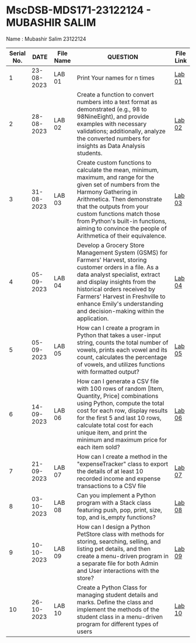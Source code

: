 # MscDSB-MDS171-23122124 - MUBASHIR SALIM
Name : Mubashir Salim 
23122124






|Serial No.|        DATE        |  File Name       |                     QUESTION                         |           File Link            |             
|----------|--------------------------|----------------------|------------------------------------------------------|--------------------------------------|
|   1      |    23-08-2023    |      LAB 01       |  Print Your names for n times |<a href="https://github.com/mubashirsalim88/MScDSB-MDS171-23122124-Mubashir-Salim/blob/606a0020ee72fd69c48d1c7b37f8a1c0683b9e82/LAB/Lab%2001/Lab%2001.ipynb">Lab 01</a>|
|   2      |  28-08-2023 |      LAB 02       |  Create a function to convert numbers into a text format as demonstrated (e.g., 98 to 98NineEight), and provide examples with necessary validations; additionally, analyze the converted numbers for insights as Data Analysis students. |<a href="https://github.com/mubashirsalim88/MScDSB-MDS171-23122124-Mubashir-Salim/blob/606a0020ee72fd69c48d1c7b37f8a1c0683b9e82/LAB/Lab%2002/Lab%2002.ipynb">Lab 02</a>|
|   3      |  31-08-2023 |      LAB 03       |  Create custom functions to calculate the mean, minimum, maximum, and range for the given set of numbers from the Harmony Gathering in Arithmetica. Then demonstrate that the outputs from your custom functions match those from Python's built-in functions, aiming to convince the people of Arithmetica of their equivalence. | <a href="https://github.com/mubashirsalim88/MScDSB-MDS171-23122124-Mubashir-Salim/blob/606a0020ee72fd69c48d1c7b37f8a1c0683b9e82/LAB/Lab%2003/Lab%2003.ipynb">Lab 03</a> |
|   4      |  05-09-2023 |      LAB 04       |  Develop a Grocery Store Management System (GSMS) for Farmers' Harvest, storing customer orders in a file. As a data analyst specialist, extract and display insights from the historical orders received by Farmers' Harvest in Freshville to enhance Emily's understanding and decision-making within the application. | <a href="https://github.com/mubashirsalim88/MScDSB-MDS171-23122124-Mubashir-Salim/tree/b02cd4e34042cfc17609083ad83c01c872566208/Lab%2004">Lab 04</a> |
|   5      |  05-09-2023 |      LAB 05      | How can I create a program in Python that takes a user-input string, counts the total number of vowels, prints each vowel and its count, calculates the percentage of vowels, and utilizes functions with formatted output? | <a href="https://github.com/mubashirsalim88/MScDSB-MDS171-23122124-Mubashir-Salim/blob/606a0020ee72fd69c48d1c7b37f8a1c0683b9e82/LAB/Lab%2005/Lab%2005.ipynb">Lab 05</a>|
|   6      |  14-09-2023 |      LAB 06       | How can I generate a CSV file with 100 rows of random [Item, Quantity, Price] combinations using Python, compute the total cost for each row, display results for the first 5 and last 10 rows, calculate total cost for each unique item, and print the minimum and maximum price for each item sold? | <a href="https://github.com/mubashirsalim88/MScDSB-MDS171-23122124-Mubashir-Salim/tree/b02cd4e34042cfc17609083ad83c01c872566208/Lab%2006">Lab 06</a> |
|   7      |  21-09-2023 |      LAB 07      | How can I create a method in the "expenseTracker" class to export the details of at least 10 recorded income and expense transactions to a CSV file | <a href="https://github.com/mubashirsalim88/MScDSB-MDS171-23122124-Mubashir-Salim/tree/b02cd4e34042cfc17609083ad83c01c872566208/Lab%2007">Lab 07</a>|
|   8      |  03-10-2023 |      LAB 08      |Can you implement a Python program with a Stack class featuring push, pop, print, size, top, and is_empty functions?| <a href="https://github.com/mubashirsalim88/MScDSB-MDS171-23122124-Mubashir-Salim/blob/606a0020ee72fd69c48d1c7b37f8a1c0683b9e82/LAB/Lab%2008/Lab%2008.ipynb">Lab 08</a>|
|   9      |  10-10-2023 |     LAB 09       |  How can I design a Python PetStore class with methods for storing, searching, selling, and listing pet details, and then create a menu-driven program in a separate file for both Admin and User interactions with the store? | <a href="https://github.com/mubashirsalim88/MScDSB-MDS171-23122124-Mubashir-Salim/tree/75dcf051142801d908ac6a0b1e23a2cf7005bb75/LAB/Lab%2009">Lab 09</a>|
|   10      |  26-10-2023 |      LAB 10       |Create a Python Class for managing student details and marks. Define the class and implement the methods of the student class in a menu-driven program for different types of users| <a href="https://github.com/mubashirsalim88/MScDSB-MDS171-23122124-Mubashir-Salim/blob/d2b179f5f58b7948da911ace7c6bf5ad6327e360/LAB/Lab%2010/Lab%2010.ipynb">Lab 10</a> |
